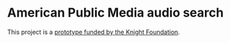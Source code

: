 American Public Media audio search
=====================================

This project is a [prototype funded by the Knight Foundation](http://www.knightfoundation.org/grants/201343246/).

